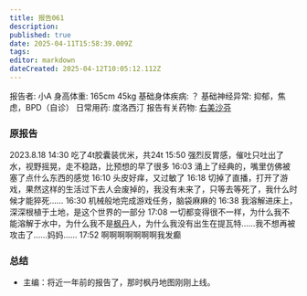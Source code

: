```yaml
---
title: 报告061
description: 
published: true
date: 2025-04-11T15:58:39.009Z
tags: 
editor: markdown
dateCreated: 2025-04-12T10:05:12.112Z
---
```


报告者: 小A
身高体重: 165cm 45kg
基础身体疾病: ？
基础神经异常: 抑郁，焦虑，BPD（自诊）
日常用药: 度洛西汀
报告有关药物: [右美沙芬](/DXM/)

### 原报告
2023.8.18
14:30 吃了4t胶囊装优米，共24t
15:50 强烈反胃感，催吐只吐出了水，视野摇晃，走不稳路，比预想的早了很多
16:03 涌上了经典的，嘴里仿佛被塞了点什么东西的感觉
16:10 头皮好痒，又过敏了
16:18 切掉了直播，打开了游戏，果然这样的生活过下去人会废掉的，我没有未来了，只等去等死了，我什么时候才能猝死……
16:30 机械般地完成游戏任务，脑袋麻麻的
16:38 我溶解进床上，深深根植于土地，是这个世界的一部分
17:08 一切都变得很不一样，为什么我不能溶解于水中，为什么我不是[枫丹](https://zh.wikipedia.org/wiki/%E6%A5%93%E4%B8%B9_(%E5%8E%9F%E7%A5%9E))人，为什么我没有出生在提瓦特……我不想再被攻击了……妈妈……
17:52 啊啊啊啊啊啊啊我发癫

### 总结
- 主编：将近一年前的报告了，那时枫丹地图刚刚上线。
